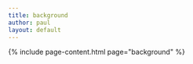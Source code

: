 ```yaml
---
title: background
author: paul
layout: default
---
```


{% include page-content.html page="background" %}

